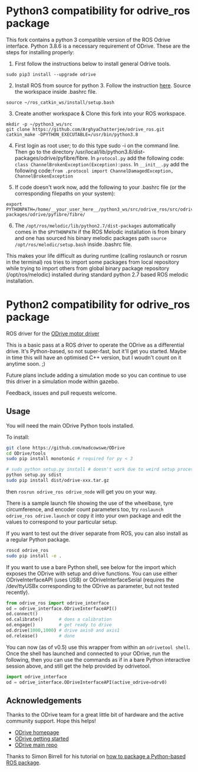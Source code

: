 # Python3 compatibility for odrive_ros package
This fork contains a python 3 compatible version of the ROS Odrive interface. Python 3.8.6 is a necessary requirement of ODrive. These are the steps for installing properly:
1. First follow the instructions below to install general Odrive tools.
```
sudo pip3 install --upgrade odrive
```
2. Install ROS from source for python 3. Follow the instruction [here](https://www.miguelalonsojr.com/blog/robotics/ros/python3/2019/08/20/ros-melodic-python-3-build.html). Source the workspace inside .bashrc file.
```
source ~/ros_catkin_ws/install/setup.bash
```

3. Create another workspace & Clone this fork into your ROS workspace.
```
mkdir -p ~/python3_ws/src
git clone https://github.com/ArghyaChatterjee/odrive_ros.git
catkin_make -DPYTHON_EXECUTABLE=/usr/bin/python3.8
```

4. First login as root user; to do this type sudo -i on the command line. Then go to the directory /usr/local/lib/python3.8/dist-packages/odrive/pyfibre/fibre. In `protocol.py` add the following code:
`class ChannelBrokenException(Exception):pass`. In `__init__.py` add the following code:`from .protocol import ChannelDamagedException, ChannelBrokenException`


5. If code doesn't work now, add the following to your .bashrc file (or the corresponding filepaths on your system):
```
export PYTHONPATH=/home/__your_user_here__/python3_ws/src/odrive_ros/src/odrive_ros/:/usr/local/lib/python3.8/dist-packages/odrive/pyfibre/fibre/
```
6. The `/opt/ros/melodic/lib/python2.7/dist-packages` automatically comes in the `$PYTHONPATH` if the ROS Melodic installation is from binary and one has sourced his binary melodic packages path `source /opt/ros/melodic/setup.bash` inside .bashrc file. 

This makes your life difficult as during runtime (calling roslaunch or rosrun in the terminal) ros tries to import some packages from local repository while trying to import others from global binary package repository (/opt/ros/melodic) installed during standard python 2.7 based ROS melodic installation. 

# Python2 compatibility for odrive_ros package

ROS driver for the [ODrive motor driver](https://odriverobotics.com/)

This is a basic pass at a ROS driver to operate the ODrive as a differential drive. It's Python-based, so not super-fast, but it'll get you started. Maybe in time this will have an optimised C++ version, but I woudn't count on it anytime soon. ;)

Future plans include adding a simulation mode so you can continue to use this driver in a simulation mode within gazebo.

Feedback, issues and pull requests welcome.

## Usage

You will need the main ODrive Python tools installed.

To install:
```sh
git clone https://github.com/madcowswe/ODrive
cd ODrive/tools
sudo pip install monotonic # required for py < 3

# sudo python setup.py install # doesn't work due to weird setup process, so do the following:
python setup.py sdist
sudo pip install dist/odrive-xxx.tar.gz
```

then `rosrun odrive_ros odrive_node` will get you on your way. 

There is a sample launch file showing the use of the wheelbase, tyre circumference, and encoder count parameters too, try `roslaunch odrive_ros odrive.launch` or copy it into your own package and edit the values to correspond to your particular setup.

If you want to test out the driver separate from ROS, you can also install as a regular Python package.

```sh
roscd odrive_ros
sudo pip install -e .
```

If you want to use a bare Python shell, see below for the import which exposes the ODrive with setup and drive functions. You can use either ODriveInterfaceAPI (uses USB) or ODriveInterfaceSerial (requires the /dev/ttyUSBx corresponding to the ODrive as parameter, but not tested recently).

```python
from odrive_ros import odrive_interface
od = odrive_interface.ODriveInterfaceAPI()
od.connect()
od.calibrate()      # does a calibration
od.engage()         # get ready to drive
od.drive(1000,1000) # drive axis0 and axis1
od.release()        # done
```

You can now (as of v0.5) use this wrapper from within an `odrivetool shell`. Once the shell has launched and connected to your ODrive, run the following, then you can use the commands as if in a bare Python interactive session above, and still get the help provided by odrivetool.

```python
import odrive_interface
od = odrive_interface.ODriveInterfaceAPI(active_odrive=odrv0)
```


## Acknowledgements

Thanks to the ODrive team for a great little bit of hardware and the active community support. Hope this helps!

- [ODrive homepage](https://odriverobotics.com)
- [ODrive getting started](https://docs.odriverobotics.com)
- [ODrive main repo](https://github.com/madcowswe/ODrive)

Thanks to Simon Birrell for his tutorial on [how to package a Python-based ROS package](http://www.artificialhumancompanions.com/structure-python-based-ros-package/).

